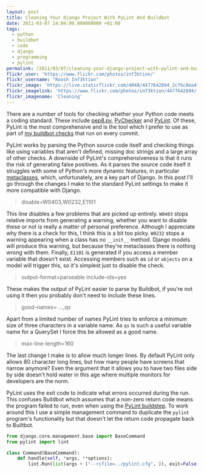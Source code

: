 ```yaml
---
layout: post
title: Cleaning Your Django Project With PyLint And Buildbot
date: 2011-03-07 14:04:09.000000000 +01:00
tags:
  - python
  - buildbot
  - code
  - django
  - programming
  - pylint
permalink: /2011/03/07/cleaning-your-django-project-with-pylint-and-buildbot/
flickr_user: 'https://www.flickr.com/photos/inf3ktion/'
flickr_username: "Roosh Inf3ktion"
flickr_image: 'https://live.staticflickr.com/4048/4477642894_2cfbc8ea4f_w.jpg'
flickr_imagelink: 'https://www.flickr.com/photos/inf3ktion/4477642894/'
flickr_imagename: 'Cleaning'
---
```

There are a number of tools for checking whether your Python code meets a coding standard. These include
[pep8.py](http://pypi.python.org/pypi/pep8), [PyChecker](http://pychecker.sourceforge.net/)
and [PyLint](http://www.logilab.org/857). Of these, PyLint is the most comprehensive and is the
tool which I prefer to use as part of
[my buildbot checks](/2010/06/30/continuous-integration-testing/)
that run on every commit.

PyLint works by parsing the Python source code itself and checking things like using variables that aren't
defined, missing doc strings and a large array of other checks. A downside of PyLint's comprehensiveness is
that it runs the risk of generating false positives. As it parses the source code itself it struggles with
some of Python's more dynamic features, in particular
[metaclasses](http://www.voidspace.org.uk/python/articles/metaclasses.shtml), which, unfortunately,
are a key part of Django. In this post I'll go through the changes I make to the standard PyLint settings to
make it more compatible with Django.

> disable=W0403,W0232,E1101

This line disables a few problems that are picked up entirely. `W0403` stops relative imports from
generating a warning, whether you want to disable these or not is really a matter of personal preference.
Although I appreciate why there is a check for this, I think this is a bit too picky. `W0232` stops a
warning appearing when a class has no `__init__` method. Django models will produce this warning, but
because they're metaclasses there is nothing wrong with them. Finally, `E1101` is generated if you
access a member variable that doesn't exist. Accessing members such as `id` or `objects` on a
model will trigger this, so it's simplest just to disable the check.

> output-format=parseable include-ids=yes

These makes the output of PyLint easier to parse by Buildbot, if you're not using it then you probably don't
need to include these lines.

> good-names= ...,qs

Apart from a limited number of names PyLint tries to enforce a minimum size of three characters in a variable
name. As `qs` is such a useful variable name for a QuerySet I force this be allowed as a good name.

> max-line-length=160

The last change I make is to allow much longer lines. By default PyLint only allows 80 character long lines,
but how many people have screens that narrow anymore? Even the argument that it allows you to have two files
side by side doesn't hold water in this age where multiple monitors for developers are the norm.

PyLint uses the exit code to indicate what errors occurred during the run. This confuses Buildbot which
assumes that a non-zero return code means the program failed to run, even when using the
[PyLint buildstep](http://buildbot.net/buildbot/docs/0.8.0/PyLint.html). To work around this I use a
simple management command to duplicate the `pylint` program's functionality but that doesn't let the
return code propagate back to Builtbot.

```python
from django.core.management.base import BaseCommand
from pylint import lint

class Command(BaseCommand):
    def handle(self, *args, **options):
        lint.Run(list(args + ("--rcfile=../pylint.cfg", )), exit=False)
```
